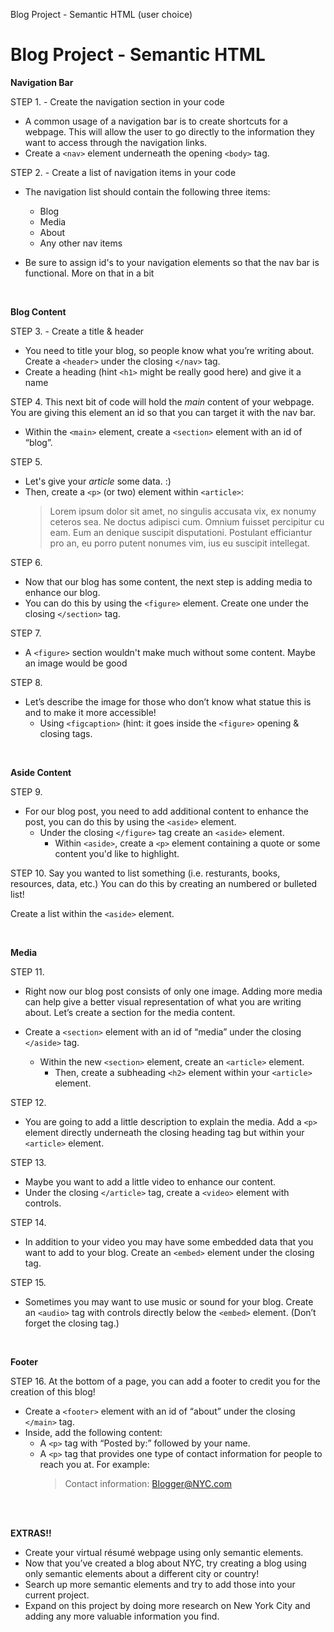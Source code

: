 Blog Project - Semantic HTML (user choice)
# Blog Project - Semantic HTML

**Navigation Bar**

STEP 1. - Create the navigation section in your code
* A common usage of a navigation bar is to create shortcuts for a webpage. This will allow the user to go directly to the information they want to access through the navigation links.
* Create a `<nav>` element underneath the opening `<body>` tag.

STEP 2. - Create a list of navigation items in your code
* The navigation list should contain the following three items:

    * Blog
    * Media
    * About
    * Any other nav items

* Be sure to assign id's to your navigation elements so that the nav bar is functional. More on that in a bit

<br/>

**Blog Content**

STEP 3. - Create a title & header
* You need to title your blog, so people know what you’re writing about. Create a `<header>` under the closing `</nav>` tag.
* Create a heading (hint `<h1>` might be really good here) and give it a name

STEP 4.
This next bit of code will hold the *main* content of your webpage. You are giving this element an id so that you can target it with the nav bar.

* Within the `<main>` element, create a `<section>` element with an id of “blog”.

STEP 5.
* Let's give your *article* some data. :) 
* Then, create a `<p>` (or two) element within `<article>`:
    > Lorem ipsum dolor sit amet, no singulis accusata vix, ex nonumy ceteros sea. Ne doctus adipisci cum. Omnium fuisset percipitur cu eam. Eum an denique suscipit disputationi. Postulant efficiantur pro an, eu porro putent nonumes vim, ius eu suscipit intellegat.

STEP 6.
* Now that our blog has some content, the next step is adding media to enhance our blog.
* You can do this by using the `<figure>` element. Create one under the closing `</section>` tag.

STEP 7.
* A `<figure>` section wouldn't make much without some content. Maybe an image would be good

STEP 8.
* Let’s describe the image for those who don’t know what statue this is and to make it more accessible!
    * Using `<figcaption>` (hint: it goes inside the `<figure>` opening & closing tags.

<br/>

**Aside Content**

STEP 9.
* For our blog post, you need to add additional content to enhance the post, you can do this by using the `<aside>` element.
    * Under the closing `</figure>` tag create an `<aside>` element.
        * Within `<aside>`, create a `<p>` element containing a quote or some content you'd like to highlight.

STEP 10.
Say you wanted to list something (i.e. resturants, books, resources, data, etc.) You can do this by creating an numbered or bulleted list!

Create a list within the `<aside>` element. 

<br/>

**Media**

STEP 11.
* Right now our blog post consists of only one image. Adding more media can help give a better visual representation of what you are writing about. Let’s create a section for the media content.

* Create a `<section>` element with an id of “media” under the closing `</aside>` tag.
    * Within the new `<section>` element, create an `<article>` element.
        * Then, create a subheading `<h2>` element within your `<article>` element.

STEP 12.
* You are going to add a little description to explain the media. Add a `<p>` element directly underneath the closing heading tag but within your `<article>` element.

STEP 13.
* Maybe you want to add a little video to enhance our content.
* Under the closing `</article>` tag, create a `<video>` element with controls. 

STEP 14.
* In addition to your video you may have some embedded data that you want to add to your blog. Create an `<embed>` element under the closing </video> tag. 

STEP 15.
* Sometimes you may want to use music or sound for your  blog. Create an `<audio>` tag with controls directly below the `<embed>` element. (Don’t forget the closing tag.)

<br/>

**Footer**

STEP 16.
At the bottom of a page, you can add a footer to credit you for the creation of this blog!

* Create a `<footer>` element with an id of “about” under the closing `</main>` tag.
* Inside, add the following content:
    * A `<p>` tag with “Posted by:” followed by your name.
    * A `<p>` tag that provides one type of contact information for people to reach you at. For example:
        >Contact information: Blogger@NYC.com

<br/>
<br/>

**EXTRAS!!**
* Create your virtual résumé webpage using only semantic elements.
* Now that you’ve created a blog about NYC, try creating a blog using only semantic elements about a different city or country!
* Search up more semantic elements and try to add those into your current project.
* Expand on this project by doing more research on New York City and adding any more valuable information you find.